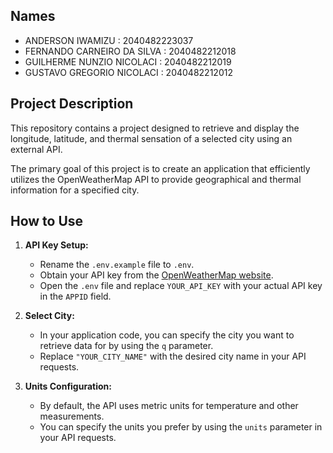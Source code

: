 ## Names

- ANDERSON IWAMIZU : 2040482223037
- FERNANDO CARNEIRO DA SILVA : 2040482212018
- GUILHERME NUNZIO NICOLACI : 2040482212019
- GUSTAVO GREGORIO NICOLACI : 2040482212012


## Project Description

This repository contains a project designed to retrieve and display the longitude, latitude, and thermal sensation of a selected city using an external API.

The primary goal of this project is to create an application that efficiently utilizes the OpenWeatherMap API to provide geographical and thermal information for a specified city.

## How to Use

1. **API Key Setup:**
   - Rename the `.env.example` file to `.env`.
   - Obtain your API key from the [OpenWeatherMap website](http://api.openweathermap.org).
   - Open the `.env` file and replace `YOUR_API_KEY` with your actual API key in the `APPID` field.

2. **Select City:**
   - In your application code, you can specify the city you want to retrieve data for by using the `q` parameter.
   - Replace `"YOUR_CITY_NAME"` with the desired city name in your API requests.

3. **Units Configuration:**
   - By default, the API uses metric units for temperature and other measurements.
   - You can specify the units you prefer by using the `units` parameter in your API requests.